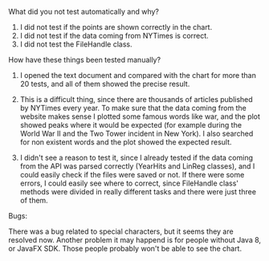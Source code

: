 What did you not test automatically and why?

1) I did not test if the points are shown correctly in the chart.
2) I did not test if the data coming from NYTimes is correct.
3) I did not test the FileHandle class.

How have these things been tested manually?

1) I opened the text document and compared with the chart for more than 20 tests, and all of them showed the precise result.

2) This is a difficult thing, since there are thousands of articles published by NYTimes every year. To make sure that the data coming from the website makes sense I plotted some famous words like war, and the plot showed peaks where it would be expected (for example during the World War II and the Two Tower incident in New York). I also searched for non existent words and the plot showed the expected result.

3) I didn't see a reason to test it, since I already tested if the data coming from the API was parsed correctly (YearHits and LinReg classes), and I could easily check if the files were saved or not. If there were some errors, I could easily see where to correct, since FileHandle class' methods were divided in really different tasks and there were just three of them.

Bugs:

There was a bug related to special characters, but it seems they are resolved now. Another problem it may happend is for people without Java 8, or JavaFX SDK. Those people probably won't be able to see the chart.